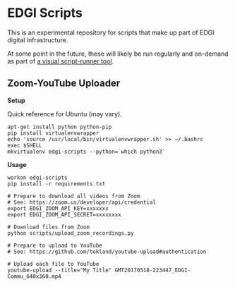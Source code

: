 # EDGI Scripts

This is an experimental repository for scripts that make up part of EDGI
digital infrastructure.

At some point in the future, these will likely be run regularly and
on-demand as part of [a visual script-runner
tool](https://github.com/edgi-govdata-archiving/overview/issues/149).

## Zoom-YouTube Uploader

**Setup**

Quick reference for Ubuntu (may vary).

```
apt-get install python python-pip
pip install virtualenvwrapper
echo 'source /usr/local/bin/virtualenvwrapper.sh' >> ~/.bashrc
exec $SHELL
mkvirtualenv edgi-scripts --python=`which python3`
```

**Usage**

```
workon edgi-scripts
pip install -r requirements.txt

# Prepare to download all videos from Zoom
# See: https://zoom.us/developer/api/credential
export EDGI_ZOOM_API_KEY=xxxxxxx
export EDGI_ZOOM_API_SECRET=xxxxxxxx

# Download files from Zoom
python scripts/upload_zoom_recordings.py

# Prepare to upload to YouTube
# See: https://github.com/tokland/youtube-upload#authentication

# Upload each file to YouTube
youtube-upload --title="My Title" GMT20170518-223447_EDGI-Commu_640x360.mp4
```
